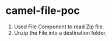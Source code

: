 # camel-file-poc

1. Used File Component to read Zip file.
2. Unzip the File into a destination folder.

